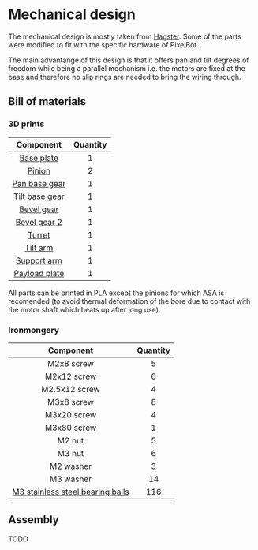 # Mechanical design

The mechanical design is mostly taken from [Hagster](https://www.thingiverse.com/thing:3292767). Some of the parts were modified to fit with the specific hardware of PixelBot.


The main advantange of this design is that it offers pan and tilt degrees of freedom while being a parallel mechanism i.e. the motors are fixed at the base and therefore no slip rings are needed to bring the wiring through.

## Bill of materials

### 3D prints

| Component       |    Quantity     |
| :-------------: | :-------------: |
| [Base plate](https://github.com/RomainMaure/PixelBot/blob/main/stl/base_plate.stl) |        1        |
| [Pinion](https://github.com/RomainMaure/PixelBot/blob/main/stl/pinion.stl) |        2        |
| [Pan base gear](https://github.com/RomainMaure/PixelBot/blob/main/stl/pan_base_gear.stl) |        1        |
| [Tilt base gear](https://github.com/RomainMaure/PixelBot/blob/main/stl/tilt_base_gear.stl)    |        1        |
| [Bevel gear](https://github.com/RomainMaure/PixelBot/blob/main/stl/bevel_gear.stl)    |        1        |
| [Bevel gear 2](https://github.com/RomainMaure/PixelBot/blob/main/stl/bevel_gear2.stl)    |        1        |
| [Turret](https://github.com/RomainMaure/PixelBot/blob/main/stl/turret.stl)    |        1        |
| [Tilt arm](https://github.com/RomainMaure/PixelBot/blob/main/stl/tilt_arm.stl)    |        1        |
| [Support arm](https://github.com/RomainMaure/PixelBot/blob/main/stl/support_arm.stl)    |        1        |
| [Payload plate](https://github.com/RomainMaure/PixelBot/blob/main/stl/payload_plate.stl)    |        1        |

All parts can be printed in PLA except the pinions for which ASA is recomended (to avoid thermal deformation of the bore due to contact with the motor shaft which heats up after long use).

### Ironmongery

| Component       |    Quantity     |
| :-------------: | :-------------: |
| M2x8 screw    |        5        |
| M2x12 screw    |        6        |
| M2.5x12 screw    |        4        |
| M3x8 screw    |        8        |
| M3x20 screw    |        4        |
| M3x80 screw    |        1        |
| M2 nut    |        5        |
| M3 nut    |        6        |
| M2 washer    |        3        |
| M3 washer    |        14        |
| [M3 stainless steel bearing balls](https://www.amazon.fr/gp/product/B07V9VFZ1W/ref=ppx_yo_dt_b_asin_title_o07_s00?ie=UTF8&th=1)    |        116        |

## Assembly

TODO
